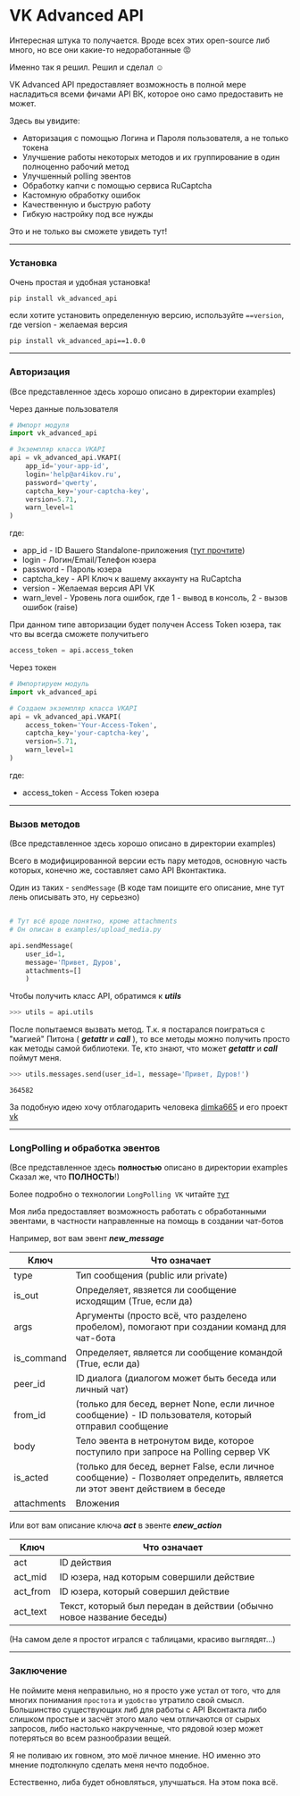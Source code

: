 # VK Advanced API

Интересная штука то получается. Вроде всех этих open-source либ много, но все они
какие-то недоработанные :rage:

Именно так я решил.
Решил и сделал :relaxed:

VK Advanced API предоставляет возможность в полной мере насладиться всеми
фичами API ВК, которое оно само предоставить не может.

Здесь вы увидите:
- Авторизация с помощью Логина и Пароля пользователя, а не только токена
- Улучшение работы некоторых методов и их группирование в один полноценно рабочий метод
- Улучшенный polling эвентов
- Обработку капчи с помощью сервиса RuCaptcha
- Кастомную обработку ошибок
- Качественную и быструю работу
- Гибкую настройку под все нужды

Это и не только вы сможете увидеть тут!

---
### Установка

Очень простая и удобная установка!
```shell
pip install vk_advanced_api
```

если хотите установить определенную версию, используйте `==version`, где
version - желаемая версия
```shell
pip install vk_advanced_api==1.0.0
```

---
### Авторизация

(Все представленное здесь хорошо описано в директории examples)

Через данные пользователя
```python
# Импорт модуля
import vk_advanced_api

# Экземпляр класса VKAPI
api = vk_advanced_api.VKAPI(
    app_id='your-app-id',
    login='help@ar4ikov.ru',
    password='qwerty',
    captcha_key='your-captcha-key',
    version=5.71,
    warn_level=1
)
```
где:
- app_id - ID Вашего Standalone-приложения ([тут прочтите](http://vk.com/editapp?act=create))
- login - Логин/Email/Телефон юзера
- password - Пароль юзера
- captcha_key - API Ключ к вашему аккаунту на RuCaptcha
- version - Желаемая версия API VK
- warn_level - Уровень лога ошибок, где 1 - вывод в консоль, 2 - вызов ошибок (raise)

При данном типе авторизации будет получен Access Token юзера, так что вы всегда 
сможете получитьего
```python
access_token = api.access_token
```

Через токен
```python
# Импортируем модуль
import vk_advanced_api

# Создаем экземпляр класса VKAPI
api = vk_advanced_api.VKAPI(
    access_token='Your-Access-Token',
    captcha_key='your-captcha-key',
    version=5.71,
    warn_level=1
)
```
где:
- access_token - Access Token юзера

---
### Вызов методов

(Все представленное здесь хорошо описано в директории examples)

Всего в модифицированной версии есть пару методов, основную часть которых,
конечно же, составляет само API Вконтактика.

Один из таких - `sendMessage`
(В коде там поищите его описание, мне тут лень описывать это, ну серьезно)
```python

# Тут всё вроде понятно, кроме attachments
# Он описан в examples/upload_media.py

api.sendMessage(
    user_id=1,
    message='Привет, Дуров',
    attachments=[]
    )
```

Чтобы получить класс API, обратимся к ***utils***
```python
>>> utils = api.utils
```
После попытаемся вызвать метод.
Т.к. я постарался поиграться с "магией" Питона ( ***__getattr__*** и ***__call__*** ),
то все методы можно получить просто как методы самой библиотеки. Те, кто знают, что
может ***__getattr__*** и ***__call__*** поймут меня.

```python
>>> utils.messages.send(user_id=1, message='Привет, Дуров!')
```
```shell
364582
```

За подобную идею хочу отблагодарить человека [dimka665](https://github.com/dimka665) и его проект
[vk](https://github.com/dimka665/vk)

---
### LongPolling и обработка эвентов

(Все представленное здесь **полностью** описано в директории examples
Сказал же, что **ПОЛНОСТЬ**!)

Более подробно о технологии `LongPolling VK` читайте [тут](https://vk.com/dev/using_longpoll)

Моя либа предоставляет возможность работать с обработанными эвентами, в частности
направленные на помощь в создании чат-ботов

Например, вот вам эвент ***new_message***

Ключ         | Что означает
-------------|--------------------------------------------------------------
type         | Тип сообщения (public или private)
is_out       | Определяет, явзяется ли сообщение исходящим (True, если да)
args         | Аргументы (просто всё, что разделено пробелом), помогают при создании команд для чат-бота
is_command   | Определяет, является ли сообщение командой (True, если да)
peer_id      | ID диалога (диалогом может быть беседа или личный чат)
from_id      | (только для бесед, вернет None, если личное сообщение) - ID пользователя, который отправил сообщение
body         | Тело эвента в нетронутом виде, которое поступило при запросе на Polling сервер VK
is_acted     | (только для бесед, вернет False, если личное сообщение) - Позволяет определить, является ли этот эвент действием в беседе
attachments  | Вложения


Или вот вам описание ключа ***act*** в эвенте ***enew_action***

Ключ         | Что означает
-------------|--------------------------------------------------------------
act          | ID действия
act_mid      | ID юзера, над которым совершили действие
act_from     | ID юзера, который совершил действие
act_text     | Текст, который был передан в действии (обычно новое название беседы)

(На самом деле я простот игрался с таблицами, красиво выглядят...)

---
### Заключение

Не поймите меня неправильно, но я просто уже устал от того, что для многих понимания
`простота` и `удобство` утратило свой смысл. Большинство существующих либ для работы
с API Вконтакта либо слишком простые и засчёт этого мало чем отличаются от сырых
запросов, либо настолько накрученные, что рядовой юзер может потеряться во всем разнообразии вещей.

Я не поливаю их говном, это моё личное мнение.
НО именно это мнение подтолкнуло сделать меня нечто подобное.

Естественно, либа будет обновляться, улучшаться.
На этом пока всё.

